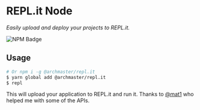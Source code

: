 # REPL.it Node

*Easily upload and deploy your projects to REPL.it.*

![NPM Badge](https://img.shields.io/npm/v/@archmaster/repl.it.svg?colorB=red&style=flat-square)

## Usage 

```bash
# Or npm i -g @archmaster/repl.it
$ yarn global add @archmaster/repl.it
$ repl
```

This will upload your application to REPL.it and run it. Thanks to [@mat1](https://repl.it/@mat1) who helped me with some of the APIs.